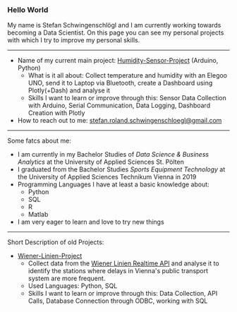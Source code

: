 ### Hello World

My name is Stefan Schwingenschlögl and I am currently working towards becoming a Data Scientist. On this page you can see my personal projects with which I try to improve my personal skills. <br>
___
- Name of my current main project: <a href = "https://github.com/stefan-schwingenschloegl/Humidity-Sensor-Project" target="_blank">Humidity-Sensor-Project</a> (Arduino, Python)
  - What is it all about: Collect temperature and humidity with an Elegoo UNO, send it to Laptop via Bluetooth, create a Dashboard using Plotly(+Dash) and analyse it
  - Skills I want to learn or improve through this: Sensor Data Collection with Arduino, Serial Communication, Data Logging, Dashboard Creation with Plotly
- How to reach out to me: stefan.roland.schwingenschloegl@gmail.com
___

Some fatcs about me:
- I am currently in my Bachelor Studies of <i>Data Science & Business Analytics</i> at the University of Applied Sciences St. Pölten
- I graduated from the Bachelor Studies <i>Sports Equipment Technology</i> at the University of Applied Sciences Technikum Vienna in 2019
- Programming Languages I have at least a basic knowledge about: 
    * Python
    * SQL
    * R
    * Matlab
 - I am very eager to learn and love to try new things
 
 ___
 Short Description of old Projects:
 - <a href = "https://github.com/stefan-schwingenschloegl/Wiener-Linien-Project" target="_blank">Wiener-Linien-Project</a>
    * Collect data from the <a href = "http://www.wienerlinien.at/ogd_realtime/doku/" target="_blank">Wiener Linien Realtime API</a> and analyse it to identify the stations where delays in Vienna's public transport system are more frequent.
    * Used Languages: Python, SQL
    * Skills I want to learn or improve through this: Data Collection, API Calls, Database Connection through ODBC, working with SQL 

  
<!--
**stefan-schwingenschloegl/stefan-schwingenschloegl** is a ✨ _special_ ✨ repository because its `README.md` (this file) appears on your GitHub profile.
